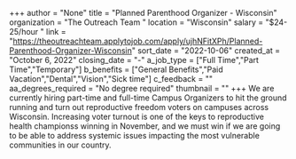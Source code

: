 +++
author = "None"
title = "Planned Parenthood Organizer - Wisconsin"
organization = "The Outreach Team "
location = "Wisconsin"
salary = "$24-25/hour "
link = "https://theoutreachteam.applytojob.com/apply/ujhNFitXPh/Planned-Parenthood-Organizer-Wisconsin"
sort_date = "2022-10-06"
created_at = "October 6, 2022"
closing_date = "-"
a_job_type = ["Full Time","Part Time","Temporary"]
b_benefits = ["General Benefits","Paid Vacation","Dental","Vision","Sick time"]
c_feedback = ""
aa_degrees_required = "No degree required"
thumbnail = ""
+++
We are currently hiring part-time and full-time Campus Organizers to hit the ground running and turn out reproductive freedom voters on campuses across Wisconsin. Increasing voter turnout is one of the keys to reproductive health championss winning in November, and we must win if we are going to be able to address systemic issues impacting the most vulnerable communities in our country.
